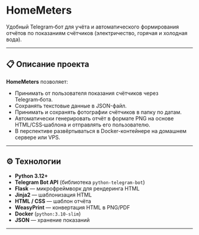 # HomeMeters

Удобный Telegram‑бот для учёта и автоматического формирования отчётов по показаниям счётчиков (электричество, горячая и холодная вода).

---

## 📋 Описание проекта

**HomeMeters** позволяет:
- Принимать от пользователя показания счётчиков через Telegram‑бота.
- Сохранять текстовые данные в JSON-файл.
- Принимать и сохранять фотографии счётчиков в папку по датам.
- Автоматически генерировать отчёт в формате PNG на основе HTML/CSS‑шаблона и отправлять его пользователю.
- В перспективе развёртываться в Docker-контейнере на домашнем сервере или VPS.

---

## ⚙️ Технологии

- **Python 3.12+**  
- **Telegram Bot API** (библиотека `python-telegram-bot`)  
- **Flask** — микрофреймворк для рендеринга HTML  
- **Jinja2** — шаблонизация HTML  
- **HTML / CSS** — шаблон отчёта  
- **WeasyPrint** — конвертация HTML в PNG/PDF  
- **Docker** (`python:3.10-slim`)  
- **JSON** — хранение показаний  

---